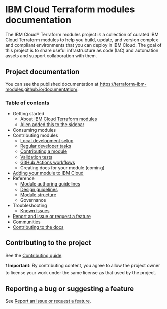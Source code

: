 # IBM Cloud Terraform modules documentation

The IBM Cloud&reg; Terraform modules project is a collection of curated IBM Cloud Terraform modules to help you build, update, and version complex and compliant environments that you can deploy in IBM Cloud. The goal of this project is to share useful infrastructure as code (IaC) and automation assets and support collaboration with them.

## Project documentation

You can see the published documentation at https://terraform-ibm-modules.github.io/documentation/.

### Table of contents
<!-- BEGIN TOC -->
- Getting started
    - [About IBM Cloud Terraform modules](https://terraform-ibm-modules.github.io/documentation/#/README.md)
    - [Allen added this to the sidebar](https://terraform-ibm-modules.github.io/documentation/#/fake.md)
- Consuming modules
- Contributing modules
    - [Local development setup](https://terraform-ibm-modules.github.io/documentation/#/local-dev-setup.md)
    - [Regular developer tasks](https://terraform-ibm-modules.github.io/documentation/#/dev-maintenance.md)
    - [Contributing a module](https://terraform-ibm-modules.github.io/documentation/#/contribute-module.md)
    - [Validation tests](https://terraform-ibm-modules.github.io/documentation/#/tests.md)
    - [GitHub Actions workflows](https://terraform-ibm-modules.github.io/documentation/#/gh-actions.md)
    - Creating docs for your module (coming)
- [Adding your module to IBM Cloud](https://terraform-ibm-modules.github.io/documentation/#/onboard-ibm-cloud.md)
- Reference
    - [Module authoring guidelines](https://terraform-ibm-modules.github.io/documentation/#/implementation-guidelines.md)
    - [Design guidelines](https://terraform-ibm-modules.github.io/documentation/#/design-guidelines.md)
    - [Module structure](https://terraform-ibm-modules.github.io/documentation/#/module-structure.md)
    - Governance
- Troubleshooting
    - [Known issues](https://terraform-ibm-modules.github.io/documentation/#/issues.md)
- [Report and issue or request a feature](https://terraform-ibm-modules.github.io/documentation/#/support.md)
- [Communities](https://terraform-ibm-modules.github.io/documentation/#/communities.md)
- [Contributing to the docs](https://terraform-ibm-modules.github.io/documentation/#/contribute-docs.md)
<!-- END TOC -->

## Contributing to the project

See the [Contributing guide](https://github.com/terraform-ibm-modules/.github/blob/main/.github/CONTRIBUTING.md).

:exclamation: **Important**: By contributing content, you agree to allow the project owner to license your work under the same license as that used by the project.

## Reporting a bug or suggesting a feature

See [Report an issue or request a feature](docs/support.md).
